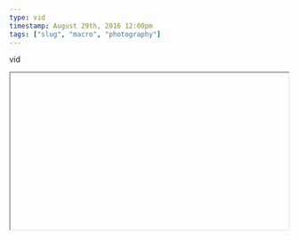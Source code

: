 ```yaml
---
type: vid
timestamp: August 29th, 2016 12:00pm
tags: ["slug", "macro", "photography"]
---
```

vid
<iframe width="500" height="281"  id="youtube_iframe" src="https://www.youtube.com/embed/9fBfLDo-K48[![thumbnail](http://i3.ytimg.com/vi/ /maxresdefault.jpg)](https://www.youtube.com/watch?v= )></iframe>                    
                                            
Squishy is as squishy does.
 
                                                    <div id="footer">
                <span id="timestamp"> August 29th, 2016 12:00pm </span>
                                                          <span class="tag">slug</span>
                                          <span class="tag">garden slug</span>
                                          <span class="tag">macro</span>
                                          <span class="tag">photography</span>
                                                    
            </body>
        </html>

        
<small>source: https://saturdayxiii.tumblr.com/post/149659541212</small>